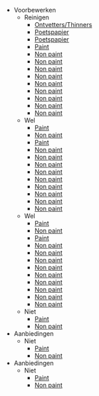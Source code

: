 - Voorbewerken
    - Reinigen
        - [Ontvetters/Thinners](#search=ontvetters+thinners)
        - [Poetspapier](#search=Poetspapier)
        - [Poetspapier](/page/Non-paint)
        - [Paint](/page/Paint)
        - [Non paint](/page/Non-paint)
        - [Non paint](/page/Non-paint)
        - [Non paint](/page/Non-paint)
        - [Non paint](/page/Non-paint)
        - [Non paint](/page/Non-paint)
        - [Non paint](/page/Non-paint)
        - [Non paint](/page/Non-paint)
        - [Non paint](/page/Non-paint)
        - [Non paint](/page/Non-paint)
    - Wel
        - [Paint](/page/Paint)
        - [Non paint](/page/Non-paint)
        - [Paint](/page/Paint)
        - [Non paint](/page/Non-paint)
        - [Non paint](/page/Non-paint)
        - [Non paint](/page/Non-paint)
        - [Non paint](/page/Non-paint)
        - [Non paint](/page/Non-paint)
        - [Non paint](/page/Non-paint)
        - [Non paint](/page/Non-paint)
        - [Non paint](/page/Non-paint)
        - [Non paint](/page/Non-paint)
    - Wel
        - [Paint](/page/Paint)
        - [Non paint](/page/Non-paint)
        - [Paint](/page/Paint)
        - [Non paint](/page/Non-paint)
        - [Non paint](/page/Non-paint)
        - [Non paint](/page/Non-paint)
        - [Non paint](/page/Non-paint)
        - [Non paint](/page/Non-paint)
        - [Non paint](/page/Non-paint)
        - [Non paint](/page/Non-paint)
        - [Non paint](/page/Non-paint)
        - [Non paint](/page/Non-paint)
    - Niet
        - [Paint](/page/Paint)
        - [Non paint](/page/Non-paint)
- Aanbiedingen
    - Niet
        - [Paint](/page/Paint)
        - [Non paint](/page/Non-paint)
- Aanbiedingen
    - Niet
        - [Paint](/page/Paint)
        - [Non paint](/page/Non-paint)
